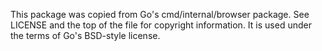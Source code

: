 This package was copied from Go's cmd/internal/browser package.
See LICENSE and the top of the file for copyright information.
It is used under the terms of Go's BSD-style license.

